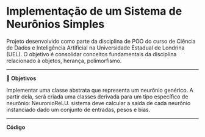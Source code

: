 # Implementação de um Sistema de Neurônios Simples

Projeto desenvolvido como parte da disciplina de POO do curso de Ciência de Dados e Inteligência Artificial na Universidade Estadual de Londrina (UEL). O objetivo é consolidar conceitos fundamentais da disciplina relacionado à objetos, herança, polimorfismo.


---


**:dart: Objetivos** 

Implementar uma classe abstrata que representa um neurônio genérico. A partir
dela, será criada uma classes derivada para um tipo específico de neurônio: NeuronioReLU.
sistema deve calcular a saída de cada neurônio instanciado dado um conjunto de entradas,
pesos e bias.

---


**Código** 

